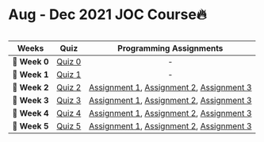# Aug - Dec 2021 JOC Course🔥

<img src="https://www.monterail.com/hubfs/blog/featured/xPython,P20task,P20automation,P20featured,P20image.jpg.pagespeed.ic.jbYjdoB-fx.jpg" alt="">

| Weeks  | Quiz |  Programming Assignments  |
| :----: | :--: | :-----------------------: |
| **🔸 Week 0**  | [Quiz 0](https://github.com/kishanrajput23/NPTEL-The-Joy-of-Computing-using-Python/blob/main/Aug%20-%20Dec%202021%20JOC%20Course/Week%200/README.md)  |  -  |
| **🔸 Week 1**  | [Quiz 1](https://github.com/kishanrajput23/NPTEL-The-Joy-of-Computing-using-Python/blob/main/Aug%20-%20Dec%202021%20JOC%20Course/Week%201/README.md)  |  -  |
| **🔸 Week 2**  | [Quiz 2](https://github.com/kishanrajput23/NPTEL-The-Joy-of-Computing-using-Python/blob/main/Aug%20-%20Dec%202021%20JOC%20Course/Week%202/README.md)  |  [Assignment 1](https://github.com/kishanrajput23/NPTEL-The-Joy-of-Computing-using-Python/blob/main/Aug%20-%20Dec%202021%20JOC%20Course/Week%202/Week%202%20Programming%20Assignment%201.py), [Assignment 2](https://github.com/kishanrajput23/NPTEL-The-Joy-of-Computing-using-Python/blob/main/Aug%20-%20Dec%202021%20JOC%20Course/Week%202/Week%202%20Programming%20Assignment%202.py), [Assignment 3](https://github.com/kishanrajput23/NPTEL-The-Joy-of-Computing-using-Python/blob/main/Aug%20-%20Dec%202021%20JOC%20Course/Week%202/Week%202%20Programming%20Assignment%203.py)  |
| **🔸 Week 3**  | [Quiz 3](https://github.com/kishanrajput23/NPTEL-The-Joy-of-Computing-using-Python/blob/main/Aug%20-%20Dec%202021%20JOC%20Course/Week%203/README.md)  |  [Assignment 1](https://github.com/kishanrajput23/NPTEL-The-Joy-of-Computing-using-Python/blob/main/Aug%20-%20Dec%202021%20JOC%20Course/Week%203/Week%203%20Programming%20Assignment%201.py), [Assignment 2](https://github.com/kishanrajput23/NPTEL-The-Joy-of-Computing-using-Python/blob/main/Aug%20-%20Dec%202021%20JOC%20Course/Week%203/Week%203%20Programming%20Assignment%202.py), [Assignment 3](https://github.com/kishanrajput23/NPTEL-The-Joy-of-Computing-using-Python/blob/main/Aug%20-%20Dec%202021%20JOC%20Course/Week%203/Week%203%20Programming%20Assignment%203.py)  |
| **🔸 Week 4**  | [Quiz 4](https://github.com/kishanrajput23/NPTEL-The-Joy-of-Computing-using-Python/blob/main/Aug%20-%20Dec%202021%20JOC%20Course/Week%204/README.md)  |  [Assignment 1](https://github.com/kishanrajput23/NPTEL-The-Joy-of-Computing-using-Python/blob/main/Aug%20-%20Dec%202021%20JOC%20Course/Week%204/Week%204%20Programming%20Assignment%201.py), [Assignment 2](https://github.com/kishanrajput23/NPTEL-The-Joy-of-Computing-using-Python/blob/main/Aug%20-%20Dec%202021%20JOC%20Course/Week%204/Week%204%20Programming%20Assignment%202.py), [Assignment 3](https://github.com/kishanrajput23/NPTEL-The-Joy-of-Computing-using-Python/blob/main/Aug%20-%20Dec%202021%20JOC%20Course/Week%204/Week%204%20Programming%20Assignment%203.py)  |
| **🔸 Week 5**  | [Quiz 5](https://github.com/kishanrajput23/NPTEL-The-Joy-of-Computing-using-Python/blob/main/Aug%20-%20Dec%202021%20JOC%20Course/Week%205/README.md)  |  [Assignment 1](https://github.com/kishanrajput23/NPTEL-The-Joy-of-Computing-using-Python/blob/main/Aug%20-%20Dec%202021%20JOC%20Course/Week%205/Week%205%20Programming%20Assignment%201.py), [Assignment 2](https://github.com/kishanrajput23/NPTEL-The-Joy-of-Computing-using-Python/blob/main/Aug%20-%20Dec%202021%20JOC%20Course/Week%205/Week%205%20Programming%20Assignment%202.py), [Assignment 3](https://github.com/kishanrajput23/NPTEL-The-Joy-of-Computing-using-Python/blob/main/Aug%20-%20Dec%202021%20JOC%20Course/Week%205/Week%205%20Programming%20Assignment%203.py)  |
